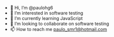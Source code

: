 - 👋 Hi, I’m @paulohg6
- 👀 I’m interested in software testing
- 🌱 I’m currently learning JavaScript
- 💞️ I’m looking to collaborate on software testing
- 📫 How to reach me paulo_smr1@hotmail.com

<!---
paulohg6/paulohg6 is a ✨ special ✨ repository because its `README.md` (this file) appears on your GitHub profile.
You can click the Preview link to take a look at your changes.
--->
